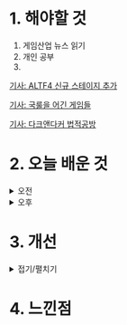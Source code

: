 
# 1. 해야할 것

1. 게임산업 뉴스 읽기 
2. 개인 공부  
3. 

[기사: ALTF4 신규 스테이지 추가](https://www.gamemeca.com/view.php?gid=1749636)

[기사: 국룰을 어긴 게임들](https://www.gamemeca.com/view.php?gid=1749621)

[기사: 다크앤다커 법적공방](https://www.gameple.co.kr/news/articleView.html?idxno=209732)



# 2. 오늘 배운 것

<details>
<summary>오전</summary>

## 오늘의 뉴스
### ALTF4 신규 스테이지 추가
![image](https://github.com/JM94Ent/TIL-WIL/assets/143363550/df8057bf-cb6c-4783-9c3e-f425ce09c6a2)
```
개인적으로는 좋아하는 장르의 게임이 아니다.
열받게 만드는 레벨을 잘 짜맞추어 
```

### 국룰을 어긴 게임들
![image](https://github.com/JM94Ent/TIL-WIL/assets/143363550/78d2a0e3-0be1-44d8-b5e2-00d23a8a4d03)
```
슈퍼피플2
시즌2가 아닌 후속작에나 쓰이는 넘버링을 사용하여 새로운 게임인척 돌아왔지만 서비스 종료를 했다.
후속작으로 나올 때 쓰이는 넘버링을 사용했지만 실질적으로는 시즌2였고 별로 바뀐것도 없어서 멸망했다.
시즌2의 좋은 예시는 로스트아크가 떠오른다.
시즌2를 맞이해서 빠른 업데이트와 군단장레이드가 나와서 사람들이 매월 매주 즐길거리가 넘쳐나던 때였으니까

프로젝트 좀보이드, 스타 시티즌
얼리엑세스를 풀지않고 계속해서 유지하고 있는 게임.
프로젝트 좀보이드는 실제로 플레이했을 때 완성된 게임이라고 느꼈다. 모드 지원이나 튜토리얼 등이 좀더 추가되면 좋겠지만
그런 것들 없이도 잘 돌아가니까...
스타 시티즌은 플레이해보진 않았지만 좀보이드와 같이 얼리엑세스를 계속 유지하며 펀딩을 받는 게임이라고 불린다.
만일 이 게임들이 정식 출시를 한다면 얼마나 많이 변할까? 장장 12년이다.

디아블로4
게임 패키지에 정작 게임이 없는 상태
게임 굿즈를 판매하면서 게임이 안들어간 패키지는 앞서서도 있었지만 실제로는 디아블로4가 비싼 정발가와
재미없는 서비스 때문에 욕을먹은게 아닐까?
디아블로4는 정발가가 너무 비싸서 사서 해보고 싶지 않아 그냥 테스트 기간에 잠깐 해봤다.
디아블로3와 뭐가 그렇게 많이 바뀐지 모르겠다는게 내 생각이었다.
크게 변화한게 없이 가격만 오른 상태로 출시해서 이런 취급을 받은 원인일 것이다.

부유천하
점검은 끝이 있다는 걸 부순 게임
점검이 계속이어지다가 개발사가 서비스 종료를 하여 점검이 끝나지않고 게임이 끝나버렸다.
게임 플레이를 해보진 않아서 무슨게임인지는 모르겠지만... 플레이어들 입장에서는 많이 아쉬울 것 같다.

고트 시뮬레이션3
넘버링을 따르지 않은 게임
고트 시뮬레이션 이후 고트 시뮬레이션2가 아닌 3가 나와버렸다.
게임 내용을 떠나서 이런 국룰을 부숨으로써 광고 효과나 재미를 추구한 게 아닐까?
```
### 다크앤다커 법적공방
![image](https://github.com/JM94Ent/TIL-WIL/assets/143363550/eccb21bf-5585-45a0-9793-8bf25653a2e7)
```
회사 내부 프로젝트가 밖으로 나가 게임이 된 사례
회사 프로젝트냐 아니냐라는 시비로 현재 법적 공방이 계속되고 있다.
확실한 판결이 나야 제대로 된 말을 할 수 있겠지만 회사 내에서 시작된 프로젝트는
회사의 개인 소유이다. 그렇지 않으면 뭣하러 월급을 주겠는가?
컨텐츠 주제라서 판결이 나면 이후 정확한 지표가 될 것 같다.
```


</details>


<details>
<summary>오후</summary>


</details>




# 3. 개선


<details>
<summary>접기/펼치기</summary>


</details>



# 4. 느낀점


